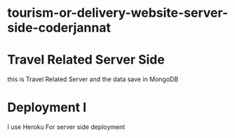 # tourism-or-delivery-website-server-side-coderjannat
# Travel Related Server Side
this is Travel Related Server and the data save in MongoDB
# Deployment I
I use Heroku For server side deployment
